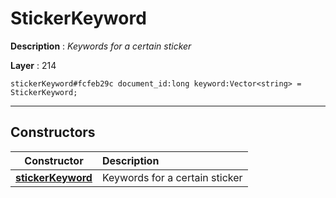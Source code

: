 # StickerKeyword

**Description** : *Keywords for a certain sticker*

**Layer** : 214

```tl
stickerKeyword#fcfeb29c document_id:long keyword:Vector<string> = StickerKeyword;
```

---

## Constructors

| Constructor | Description |
| :---: | :--- |
| [**stickerKeyword**](constructor/stickerKeyword) | Keywords for a certain sticker |